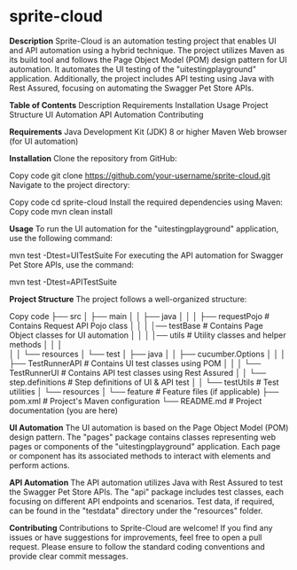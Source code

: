 # sprite-cloud
**Description**
Sprite-Cloud is an automation testing project that enables UI and API automation using a hybrid technique. The project utilizes Maven as its build tool and follows the Page Object Model (POM) design pattern for UI automation. It automates the UI testing of the "uitestingplayground" application. Additionally, the project includes API testing using Java with Rest Assured, focusing on automating the Swagger Pet Store APIs.

**Table of Contents**
Description
Requirements
Installation
Usage
Project Structure
UI Automation
API Automation
Contributing

**Requirements**
Java Development Kit (JDK) 8 or higher
Maven
Web browser (for UI automation)


**Installation**
Clone the repository from GitHub:

Copy code
git clone https://github.com/your-username/sprite-cloud.git
Navigate to the project directory:

Copy code
cd sprite-cloud
Install the required dependencies using Maven:
Copy code
mvn clean install

**Usage**
To run the UI automation for the "uitestingplayground" application, use the following command:

mvn test -Dtest=UITestSuite
For executing the API automation for Swagger Pet Store APIs, use the command:

mvn test -Dtest=APITestSuite

**Project Structure**
The project follows a well-organized structure:

Copy code
├── src
│   ├── main
│   │   ├── java
│   │   │   ├── requestPojo            # Contains Request API Pojo class
│   │   │   │── testBase              # Contains Page Object classes for UI automation
│   │   │   │── utils                # Utility classes and helper methods
│   │   │                 
│   │   └── resources
│   └── test
│       ├── java
│       │   ├── cucumber.Options
│       │   │   ├── TestRunnerAPI            # Contains UI test classes using POM
│       │   │   └── TestRunnerUI           # Contains API test classes using Rest Assured
│       │   └── step.definitions            # Step definitions of UI & API test
│       │   └── testUtils                  # Test utilities
│        └── resources
│           └── feature                   # Feature files (if applicable)
├── pom.xml                              # Project's Maven configuration
└── README.md                           # Project documentation (you are here)


**UI Automation**
The UI automation is based on the Page Object Model (POM) design pattern. The "pages" package contains classes representing web pages or components of the "uitestingplayground" application. Each page or component has its associated methods to interact with elements and perform actions.

**API Automation**
The API automation utilizes Java with Rest Assured to test the Swagger Pet Store APIs. The "api" package includes test classes, each focusing on different API endpoints and scenarios. Test data, if required, can be found in the "testdata" directory under the "resources" folder.

**Contributing**
Contributions to Sprite-Cloud are welcome! If you find any issues or have suggestions for improvements, feel free to open a pull request. Please ensure to follow the standard coding conventions and provide clear commit messages.

